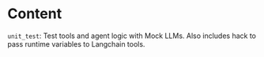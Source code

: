 # Content

`unit_test`: Test tools and agent logic with Mock LLMs. Also includes hack to pass runtime variables to Langchain tools.
